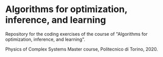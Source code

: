 # Algorithms for optimization, inference, and learning
Repository for the coding exercises of the course of "Algorithms for optimization, inference, and learning".

Physics of Complex Systems Master course, Politecnico di Torino, 2020.
